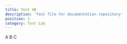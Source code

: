 ```yaml
---
title: Test AB
description: 'Test file for documentation repository'
position: 3
category: Test Lab
---
```


A
B
C
